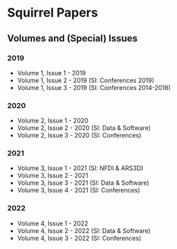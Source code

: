 # Squirrel Papers

## Volumes and (Special) Issues

### 2019

* Volume 1, Issue 1 - 2019
* Volume 1, Issue 2 - 2019 (SI: Conferences 2019)
* Volume 1, Issue 3 - 2019 (SI: Conferences 2014-2018)

### 2020

* Volume 2, Issue 1 - 2020
* Volume 2, Issue 2 - 2020 (SI: Data & Software)
* Volume 2, Issue 3 - 2020 (SI: Conferences)

### 2021

* Volume 3, Issue 1 - 2021 (SI: NFDI & ARS3D)
* Volume 3, Issue 2 - 2021
* Volume 3, Issue 3 - 2021 (SI: Data & Software)
* Volume 3, Issue 4 - 2021 (SI: Conferences)

### 2022

* Volume 4, Issue 1 - 2022
* Volume 4, Issue 2 - 2022 (SI: Data & Software)
* Volume 4, Issue 3 - 2022 (SI: Conferences)